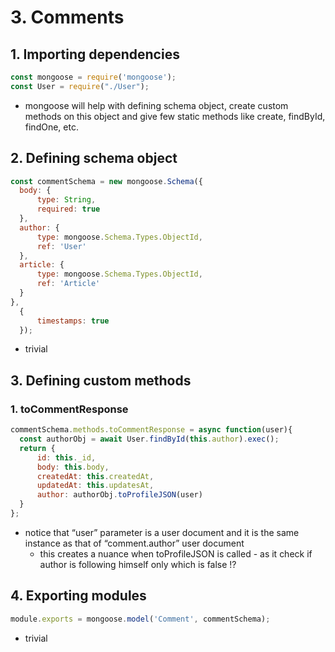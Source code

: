 # 3. Comments

## 1. Importing dependencies

```jsx
const mongoose = require('mongoose');
const User = require("./User");
```

- mongoose will help with defining schema object, create custom methods on this object and give few static methods like create, findById, findOne, etc.

## 2. Defining schema object

```jsx
const commentSchema = new mongoose.Schema({
  body: {
      type: String,
      required: true
  },
  author: {
      type: mongoose.Schema.Types.ObjectId,
      ref: 'User'
  },
  article: {
      type: mongoose.Schema.Types.ObjectId,
      ref: 'Article'
  }
},
  {
      timestamps: true
  });
```

- trivial

## 3. Defining custom methods

### 1. toCommentResponse

```jsx
commentSchema.methods.toCommentResponse = async function(user){
  const authorObj = await User.findById(this.author).exec();
  return {
      id: this._id,
      body: this.body,
      createdAt: this.createdAt,
      updatedAt: this.updatesAt,
      author: authorObj.toProfileJSON(user)
  }
};
```

- notice that “user” parameter is a user document and it is the same instance as that of “comment.author” user document
    - this creates a nuance when toProfileJSON is called - as it check if author is following himself only which is false !?

## 4. Exporting modules

```jsx
module.exports = mongoose.model('Comment', commentSchema);
```

- trivial